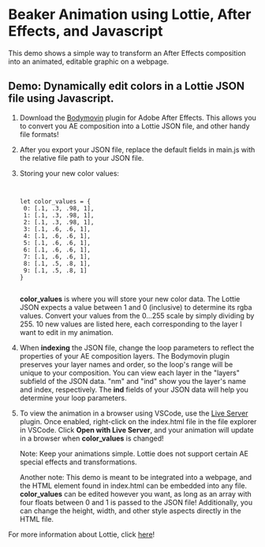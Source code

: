 # Beaker Animation using Lottie, After Effects, and Javascript



This demo shows a simple way to transform an After Effects composition into an animated, editable graphic on a webpage. 



## Demo: Dynamically edit colors in a Lottie JSON file using Javascript. 


1. Download the [Bodymovin](https://exchange.adobe.com/apps/cc/12557/bodymovin) plugin for Adobe After Effects. This allows you to convert you AE composition into a Lottie JSON file, and other handy file formats!
   
3. After you export your JSON file, replace the default fields in main.js with the relative file path to your JSON file.
   
4. Storing your new color values:
   
   ```

   
   let color_values = {
    0: [.1, .3, .98, 1], 
    1: [.1, .3, .98, 1],
    2: [.1, .3, .98, 1],
    3: [.1, .6, .6, 1],
    4: [.1, .6, .6, 1],
    5: [.1, .6, .6, 1],
    6: [.1, .6, .6, 1],
    7: [.1, .6, .6, 1],
    8: [.1, .5, .8, 1],
    9: [.1, .5, .8, 1]
   }

   
   ```
   
      **color_values** is where you will store your new color data. 
      The Lottie JSON expects a value between 1 and 0 (inclusive) to determine its rgba values. Convert your values from the 0...255 scale by simply dividing by 255.
      10 new values are listed here, each corresponding to the layer I want to edit in my animation. 
   
6. When **indexing** the JSON file, change the loop parameters to reflect the properties of your AE composition layers. The Bodymovin plugin preserves your layer names and order, so the loop's range will be unique to your composition. You can view each layer in the "layers" subfield of the JSON data. "nm" and "ind" show you the layer's name and index, respectively. The **ind** fields of your JSON data will help you determine your loop parameters.
   
8. To view the animation in a browser using VSCode, use the [Live Server](https://marketplace.visualstudio.com/items?itemName=ritwickdey.LiveServer) plugin. Once enabled, right-click on the index.html file in the file explorer in VSCode. Click **Open with Live Server**, and your animation will update in a browser when **color_values** is changed!

   Note: Keep your animations simple. Lottie does not support certain AE special effects and transformations.
   
   Another note: This demo is meant to be integrated into a webpage, and the HTML element found in index.html can be embedded into any file. **color_values** can be edited however you want, as long as an array with four floats between 0 and 1 is passed to the JSON file! Additionally, you can change the height, width, and other style aspects directly in the HTML file.

For more information about Lottie, click [here](https://lottiefiles.com/blog/working-with-lottie-animations/how-to-add-lottie-animation-in-web-page-html/)!







